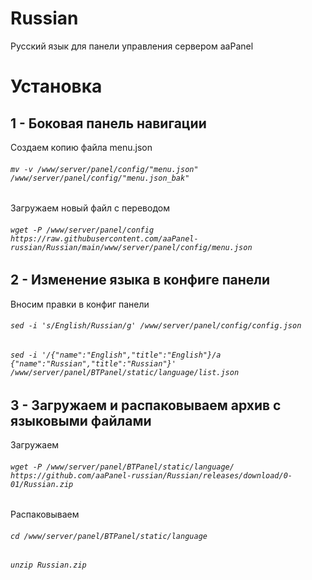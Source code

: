 # Russian
Русский язык для панели управления сервером aaPanel

**<h1>Установка</h1>**

## 1 - Боковая панель навигации
Создаем копию файла menu.json
###### `mv -v /www/server/panel/config/"menu.json" /www/server/panel/config/"menu.json_bak"`
Загружаем новый файл с переводом
###### `wget -P /www/server/panel/config https://raw.githubusercontent.com/aaPanel-russian/Russian/main/www/server/panel/config/menu.json`

## 2 - Изменение языка в конфиге панели
Вносим правки в конфиг панели
###### `sed -i 's/English/Russian/g' /www/server/panel/config/config.json`
###### `sed -i '/{"name":"English","title":"English"}/a {"name":"Russian","title":"Russian"}' /www/server/panel/BTPanel/static/language/list.json`

## 3 - Загружаем и распаковываем архив с языковыми файлами
Загружаем
###### `wget -P /www/server/panel/BTPanel/static/language/ https://github.com/aaPanel-russian/Russian/releases/download/0-01/Russian.zip`
Распаковываем
###### `cd /www/server/panel/BTPanel/static/language`
###### `unzip Russian.zip`
